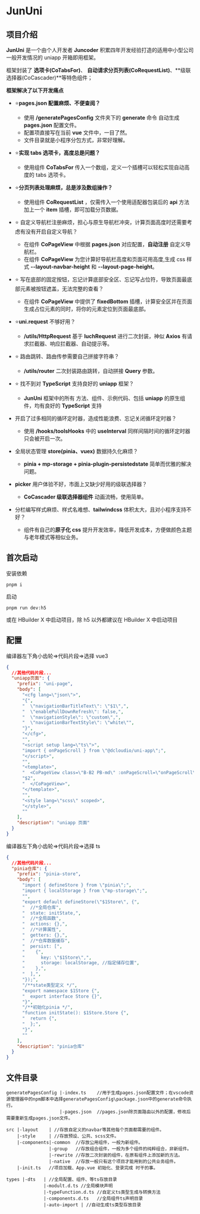 # JunUni

## 项目介绍

**JunUni** 是一个由个人开发者 **Juncoder** 积累四年开发经验打造的适用中小型公司一般开发情况的 uniapp 开箱即用框架。

框架封装了 **选项卡(CoTabsFor)**、 **自动请求分页列表(CoRequestList)**、**级联选择器(CoCascader)**等特色组件；

**框架解决了以下开发痛点**

- ⭐**pages.json 配置麻烦、不便查阅？**

  - 使用 **/generatePagesConfig** 文件夹下的 **generate** 命令 自动生成 **pages.json** 配置文件。
  - 配置项直接写在当前 **vue** 文件中，一目了然。
  - 文件目录就是小程序分包方式，非常好理解。

- ⭐**实现 tabs 选项卡，高度总是问题？**

  - 使用组件 **CoTabsFor** 传入一个数组，定义一个插槽可以轻松实现自动高度的 tabs 选项卡。

- ⭐**分页列表处理麻烦，总是涉及数组操作？**

  - 使用组件 **CoRequestList** ，仅需传入一个使用适配器包装后的 **api** 方法 加上一个 **item** 插槽，即可加载分页数据。

- ⭐ 自定义导航栏注册麻烦，担心与原生导航栏冲突，计算页面高度时还需要考虑有没有开启自定义导航？

  - 在组件 **CoPageView** 中根据 **pages.json** 对应配置，**自动注册** 自定义导航栏。
  - 在组件 **CoPageView** 为您计算好导航栏高度和页面可用高度,生成 css 样式 **--layout-navbar-height** 和 **--layout-page-height**。

- ⭐ 写在底部的固定按钮，忘记计算底部安全区、忘记写占位符，导致页面最底部元素被按钮遮盖，无法完整的查看？

  - 在组件 **CoPageView** 中提供了 **fixedBottom** 插槽，计算安全区并在页面生成占位元素的同时，将你的元素定位到页面最底部。

- ⭐**uni.request** 不够好用？

  - **/utils/HttpRequest** 基于 **luchRequest** 进行二次封装，神似 **Axios** 有请求拦截器、响应拦截器、自动提示等。

- ⭐ 路由跳转、路由传参需要自己拼接字符串？

  - **/utils/router** 二次封装路由跳转，自动拼接 **Query** 参数。

- ⭐ 找不到对 **TypeScript** 支持良好的 **uniapp** 框架？

  - **JunUni** 框架中的所有 方法、组件、示例代码、包括 **uniapp** 的原生组件，均有良好的 **TypeScript** 支持

- 开启了过多相同的循环定时器，造成性能浪费、忘记关闭循环定时器？

  - 使用 **/hooks/toolsHooks** 中的 **useInterval** 同样间隔时间的循环定时器只会被开启一次。

- 全局状态管理 **store(pinia、vuex)** 数据持久化麻烦？

  - **pinia + mp-storage + pinia-plugin-persistedstate** 简单而优雅的解决问题。

- **picker** 用户体验不好，市面上又缺少好用的级联选择器？

  - **CoCascader 级联选择器组件** 动画流畅，使用简单。

- 分栏编写样式麻烦、样式名难想、**tailwindcss** 体积太大，且对小程序支持不好？

  - 组件有自己的**原子化 css** 提升开发效率，降低开发成本，方便做颜色主题与老年模式等相似业务。

## 首次启动

安装依赖

```shell
pnpm i
```

启动

```shell
pnpm run dev:h5
```

或在 HBuilder X 中启动项目，除 h5 以外都建议在 HBuilder X 中启动项目

## 配置

编译器左下角小齿轮=>代码片段=>选择 vue3

```json
{
  //其他代码片段...
  "uniapp页面": {
    "prefix": "uni-page",
    "body": [
      "<cfg lang=\"json\">",
      "{",
      "  \"navigationBarTitleText\": \"$1\",",
      "  \"enablePullDownRefresh\": false,",
      "  \"navigationStyle\": \"custom\",",
      "  \"navigationBarTextStyle\": \"white\"",
      "}",
      "</cfg>",
      "",
      "<script setup lang=\"ts\">",
      "import { onPageScroll } from \"@dcloudio/uni-app\";",
      "</script>",
      "",
      "<template>",
      "  <CoPageView class=\"B-B2 PB-md\" :onPageScroll=\"onPageScroll\">",
      "$2",
      "  </CoPageView>",
      "</template>",
      "",
      "<style lang=\"scss\" scoped>",
      "</style>",
      ""
    ],
    "description": "uniapp 页面"
  }
}
```

编译器左下角小齿轮=>代码片段=>选择 ts

```json
{
  //其他代码片段...
  "pinia仓库": {
    "prefix": "pinia-store",
    "body": [
      "import { defineStore } from \"pinia\";",
      "import { localStorage } from \"mp-storage\";",
      "",
      "export default defineStore(\"$1Store\", {",
      "  //*全局仓库",
      "  state: initState,",
      "  //*全局函数",
      "  actions: {},",
      "  //*计算属性",
      "  getters: {},",
      "  //*仓库数据缓存",
      "  persist: [",
      "    {",
      "      key: \"$1Store\",",
      "      storage: localStorage, //指定储存位置",
      "    },",
      "  ],",
      "});",
      "/**state类型定义 */",
      "export namespace $1Store {",
      "  export interface Store {}",
      "}",
      "/**初始化pinia */",
      "function initState(): $1Store.Store {",
      "  return {",
      "  };",
      "}",
      ""
    ],
    "description": "pinia仓库"
  }
}
```

## 文件目录

```
generatePagesConfig |-index.ts    //用于生成pages.json配置文件；在vscode资源管理器中的npm脚本中选择generatePagesConfig\package.json中的generate命令执行。
                    |-pages.json  //pages.json除页面路由以外的配置，修改后需要重新生成pages.json文件。

src |-layout    | //存放自定义的navbar等其他每个页面都需要的组件。
    |-style     | //存放预设、公共、scss文件。
    |-components|-common  //存放公用组件，一般为新组件。
                |-group   //存放组合组件，一般为多个组件的纯粹组合，非新组件。
                |-rewrite //存放二次封装的组件，在原有组件上添加新的方法。
                |-native  //存放一般只有这个项目才能用到的公共业务组件。
    |-init.ts   //项目加载、App.vue 初始化、登录完成 时干的事。

types |-dts   | //全局配置、组件、等ts存放目录
              |-modult.d.ts //全局模块声明
              |-typeFunction.d.ts //自定义ts类型生成与转换方法
              |-components.d.ts   //全局组件ts声明目录
              |-auto-import | //自动生成ts类型存放目录
```
